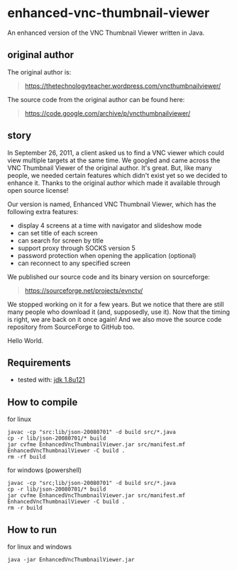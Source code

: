 # enhanced-vnc-thumbnail-viewer

An enhanced version of the VNC Thumbnail Viewer written in Java.

## original author

The original author is:

> https://thetechnologyteacher.wordpress.com/vncthumbnailviewer/

The source code from the original author can be found here:

> https://code.google.com/archive/p/vncthumbnailviewer/

## story

In September 26, 2011, a client asked us to find a VNC viewer which
could view multiple targets at the same time.  We googled and came
across the VNC Thumbnail Viewer of the original author.  It's great.
But, like many people, we needed certain features which didn't exist yet
so we decided to enhance it.  Thanks to the original author which made
it available through open source license!

Our version is named, Enhanced VNC Thumbnail Viewer, which has the
following extra features:

- display 4 screens at a time with navigator and slideshow mode
- can set title of each screen
- can search for screen by title
- support proxy through SOCKS version 5
- password protection when opening the application (optional)
- can reconnect to any specified screen

We published our source code and its binary version on sourceforge:

> https://sourceforge.net/projects/evnctv/

We stopped working on it for a few years.  But we notice that there
are still many people who download it (and, supposedly, use it).  Now
that the timing is right, we are back on it once again!  And we also
move the source code repository from SourceForge to GitHub too.

Hello World.

## Requirements

- tested with: [jdk 1.8u121](http://www.oracle.com/technetwork/java/javase/downloads/java-archive-javase8-2177648.html)

## How to compile

for linux
```
javac -cp "src:lib/json-20080701" -d build src/*.java
cp -r lib/json-20080701/* build
jar cvfme EnhancedVncThumbnailViewer.jar src/manifest.mf EnhancedVncThumbnailViewer -C build .
rm -rf build
```

for windows (powershell)
```
javac -cp "src;lib/json-20080701" -d build src/*.java
cp -r lib/json-20080701/* build
jar cvfme EnhancedVncThumbnailViewer.jar src/manifest.mf EnhancedVncThumbnailViewer -C build .
rm -r build
```

## How to run

for linux and windows
```
java -jar EnhancedVncThumbnailViewer.jar
```

